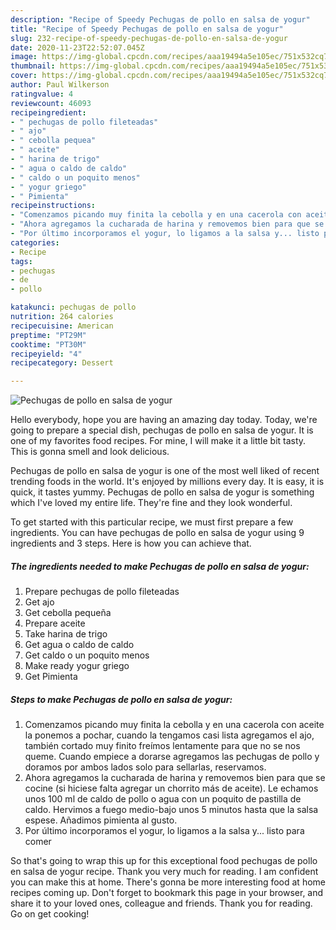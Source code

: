 ```yaml
---
description: "Recipe of Speedy Pechugas de pollo en salsa de yogur"
title: "Recipe of Speedy Pechugas de pollo en salsa de yogur"
slug: 232-recipe-of-speedy-pechugas-de-pollo-en-salsa-de-yogur
date: 2020-11-23T22:52:07.045Z
image: https://img-global.cpcdn.com/recipes/aaa19494a5e105ec/751x532cq70/pechugas-de-pollo-en-salsa-de-yogur-foto-principal.jpg
thumbnail: https://img-global.cpcdn.com/recipes/aaa19494a5e105ec/751x532cq70/pechugas-de-pollo-en-salsa-de-yogur-foto-principal.jpg
cover: https://img-global.cpcdn.com/recipes/aaa19494a5e105ec/751x532cq70/pechugas-de-pollo-en-salsa-de-yogur-foto-principal.jpg
author: Paul Wilkerson
ratingvalue: 4
reviewcount: 46093
recipeingredient:
- " pechugas de pollo fileteadas"
- " ajo"
- " cebolla pequea"
- " aceite"
- " harina de trigo"
- " agua o caldo de caldo"
- " caldo o un poquito menos"
- " yogur griego"
- " Pimienta"
recipeinstructions:
- "Comenzamos picando muy finita la cebolla y en una cacerola con aceite la ponemos a pochar, cuando la tengamos casi lista agregamos el ajo, también cortado muy finito freímos lentamente para que no se nos queme. Cuando empiece a dorarse agregamos las pechugas de pollo y doramos por ambos lados solo para sellarlas, reservamos."
- "Ahora agregamos la cucharada de harina y removemos bien para que se cocine (si hiciese falta agregar un chorrito más de aceite). Le echamos unos 100 ml de caldo de pollo o agua con un poquito de pastilla de caldo. Hervimos a fuego medio-bajo unos 5 minutos hasta que la salsa espese. Añadimos pimienta al gusto."
- "Por último incorporamos el yogur, lo ligamos a la salsa y... listo para comer"
categories:
- Recipe
tags:
- pechugas
- de
- pollo

katakunci: pechugas de pollo 
nutrition: 264 calories
recipecuisine: American
preptime: "PT29M"
cooktime: "PT30M"
recipeyield: "4"
recipecategory: Dessert

---
```



![Pechugas de pollo en salsa de yogur](https://img-global.cpcdn.com/recipes/aaa19494a5e105ec/751x532cq70/pechugas-de-pollo-en-salsa-de-yogur-foto-principal.jpg)

Hello everybody, hope you are having an amazing day today. Today, we're going to prepare a special dish, pechugas de pollo en salsa de yogur. It is one of my favorites food recipes. For mine, I will make it a little bit tasty. This is gonna smell and look delicious.

Pechugas de pollo en salsa de yogur is one of the most well liked of recent trending foods in the world. It's enjoyed by millions every day. It is easy, it is quick, it tastes yummy. Pechugas de pollo en salsa de yogur is something which I've loved my entire life. They're fine and they look wonderful.




To get started with this particular recipe, we must first prepare a few ingredients. You can have pechugas de pollo en salsa de yogur using 9 ingredients and 3 steps. Here is how you can achieve that.

<!--inarticleads1-->

##### The ingredients needed to make Pechugas de pollo en salsa de yogur:

1. Prepare  pechugas de pollo fileteadas
1. Get  ajo
1. Get  cebolla pequeña
1. Prepare  aceite
1. Take  harina de trigo
1. Get  agua o caldo de caldo
1. Get  caldo o un poquito menos
1. Make ready  yogur griego
1. Get  Pimienta




<!--inarticleads2-->

##### Steps to make Pechugas de pollo en salsa de yogur:

1. Comenzamos picando muy finita la cebolla y en una cacerola con aceite la ponemos a pochar, cuando la tengamos casi lista agregamos el ajo, también cortado muy finito freímos lentamente para que no se nos queme. Cuando empiece a dorarse agregamos las pechugas de pollo y doramos por ambos lados solo para sellarlas, reservamos.
1. Ahora agregamos la cucharada de harina y removemos bien para que se cocine (si hiciese falta agregar un chorrito más de aceite). Le echamos unos 100 ml de caldo de pollo o agua con un poquito de pastilla de caldo. Hervimos a fuego medio-bajo unos 5 minutos hasta que la salsa espese. Añadimos pimienta al gusto.
1. Por último incorporamos el yogur, lo ligamos a la salsa y... listo para comer




So that's going to wrap this up for this exceptional food pechugas de pollo en salsa de yogur recipe. Thank you very much for reading. I am confident you can make this at home. There's gonna be more interesting food at home recipes coming up. Don't forget to bookmark this page in your browser, and share it to your loved ones, colleague and friends. Thank you for reading. Go on get cooking!
